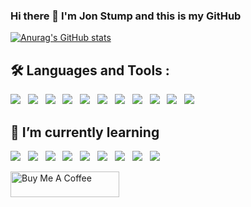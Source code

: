 ### Hi there 👋 I'm Jon Stump and this is my GitHub

[![Anurag's GitHub stats](https://github-readme-stats.vercel.app/api?username=jonstump&show_icons=true&theme=nord)](https://github.com/jonstump/github-readme-stats)

## :hammer_and_wrench: Languages and Tools :
<p>
<img src="https://img.shields.io/badge/linux%20-FCC624.svg?&style=for-the-badge&logo=linux&logoColor=black" />&nbsp;&nbsp;
<img src="https://img.shields.io/badge/docker%20-%232496ED.svg?&style=for-the-badge&logo=docker&logoColor=white" />&nbsp;&nbsp;
<img src="https://img.shields.io/badge/gnubash%20-4EAA25.svg?&style=for-the-badge&logo=gnubash&logoColor=white" />&nbsp;&nbsp;
<img src="https://img.shields.io/badge/React-20232A?style=for-the-badge&logo=react&logoColor=61DAFB" />&nbsp;&nbsp;
<img src="https://img.shields.io/badge/angular%20-%23dd0031.svg?&style=for-the-badge&logo=angular&logoColor=white" />&nbsp;&nbsp;
<img src="https://img.shields.io/badge/CSS3-1572B6?&style=for-the-badge&logo=css3&logoColor=white" />&nbsp;&nbsp;
<img src="https://img.shields.io/badge/JavaScript-F7DF1E?style=for-the-badge&logo=javascript&logoColor=black" />&nbsp;&nbsp;
<img src="https://img.shields.io/badge/typescript%20-3178C6.svg?&style=for-the-badge&logo=typescript&logoColor=white" />&nbsp;&nbsp;
<img src="https://img.shields.io/badge/neovim%20-57A143.svg?&style=for-the-badge&logo=neovim&logoColor=white" />&nbsp;&nbsp;
<img src="https://img.shields.io/badge/tmux%20-1BB91F.svg?&style=for-the-badge&logo=tmux&logoColor=white" />&nbsp;&nbsp;
<img src="https://img.shields.io/badge/linode%20-00A95C.svg?&style=for-the-badge&logo=linode&logoColor=white" />&nbsp;&nbsp;
</p>

## 🌱 I’m currently learning
<p>
<img src="https://img.shields.io/badge/terraform-black?style=for-the-badge&logo=terraform&logoColor=7B42BC" />&nbsp;&nbsp;
<img src="https://img.shields.io/badge/jest%20-%23c21325.svg?&style=for-the-badge&logo=jest&logoColor=white" />&nbsp;&nbsp;
<img src="https://img.shields.io/badge/go%20-%2300add8.svg?&style=for-the-badge&logo=go&logoColor=white" />&nbsp;&nbsp;
<img src="https://img.shields.io/badge/python%20-%233776ab.svg?&style=for-the-badge&logo=python&logoColor=white" />&nbsp;&nbsp;
<img src="https://img.shields.io/badge/kubernetes%20-%23326CE5.svg?&style=for-the-badge&logo=kubernetes&logoColor=white" />&nbsp;&nbsp;
<img src="https://img.shields.io/badge/ghost-15171A.svg?&style=for-the-badge&logo=ghost&logoColor=CED4D9" />&nbsp;&nbsp;
<img src="https://img.shields.io/badge/gitlab-FCA121.svg?&style=for-the-badge&logo=gitlab&logoColor=white" />&nbsp;&nbsp;
<img src="https://img.shields.io/badge/gitea-609926.svg?&style=for-the-badge&logo=gitea&logoColor=white" />&nbsp;&nbsp;
<img src="https://img.shields.io/badge/github-181717.svg?&style=for-the-badge&logo=github&logoColor=white" />
</p>

<a href="https://www.buymeacoffee.com/jonstump" target="_blank"><img src="https://cdn.buymeacoffee.com/buttons/default-orange.png" alt="Buy Me A Coffee" height="41" width="174"></a>
<!--
**jonstump/jonstump** is a ✨ _special_ ✨ repository because its `README.md` (this file) appears on your GitHub profile.

Here are some ideas to get you started:

- 🔭 I’m currently working on ...
- 🌱 I’m currently learning ...
- 👯 I’m looking to collaborate on ...
- 🤔 I’m looking for help with ...
- 💬 Ask me about ...
- 📫 How to reach me: ...
- 😄 Pronouns: ...
- ⚡ Fun fact: ...
-->
